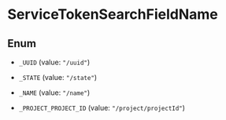

# ServiceTokenSearchFieldName

## Enum


* `_UUID` (value: `"/uuid"`)

* `_STATE` (value: `"/state"`)

* `_NAME` (value: `"/name"`)

* `_PROJECT_PROJECT_ID` (value: `"/project/projectId"`)



